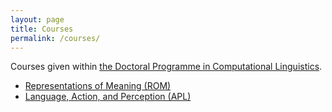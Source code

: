 ```yaml
---
layout: page
title: Courses
permalink: /courses/
---
```


Courses given within [the Doctoral Programme in Computational Linguistics](https://flov.gu.se/digitalAssets/1605/1605989_asp-fd-datalingvistik-2016ver2.pdf).

  - [Representations of Meaning (ROM)](/courses/rom/rom.md)
  - [Language, Action, and Perception (APL)](/courses/apl/apl.md)






